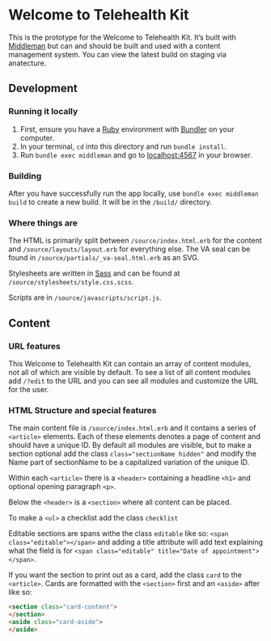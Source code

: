 # Welcome to Telehealth Kit

This is the prototype for the Welcome to Telehealth Kit. It’s built with [Middleman](https://middlemanapp.com/) but can and should be built and used with a content management system. You can view the latest build on staging via anatecture. 

## Development

### Running it locally

1. First, ensure you have a [Ruby](https://www.ruby-lang.org/en/) environment with [Bundler](http://bundler.io/) on your computer.
1. In your terminal, `cd` into this directory and run `bundle install`.
1. Run `bundle exec middleman` and go to [localhost:4567](http://localhost:4567/) in your browser.

### Building

After you have successfully run the app locally, use `bundle exec middleman build` to create a new build. It will be in the `/build/` directory.

### Where things are

The HTML is primarily split between `/source/index.html.erb` for the content and `/source/layouts/layout.erb` for everything else. The VA seal can be found in `/source/partials/_va-seal.html.erb` as an SVG.

Stylesheets are written in [Sass](https://sass-lang.com/) and can be found at `/source/stylesheets/style.css.scss`.

Scripts are in `/source/javascripts/script.js`.

## Content

### URL features

This Welcome to Telehealth Kit can contain an array of content modules, not all of which are visible by default. To see a list of all content modules add `/?edit` to the URL and you can see all modules and customize the URL for the user.

### HTML Structure and special features

The main content file is `/source/index.html.erb` and it contains a series of `<article>` elements. Each of these elements denotes a page of content and should have a unique ID. By default all modules are visible, but to make a section optional add the class `class="sectionName hidden"` and modify the Name part of sectionName to be a capitalized variation of the unique ID.

Within each `<article>` there is a `<header>` containing a headline `<h1>` and optional opening paragraph `<p>`.

Below the `<header>` is a `<section>` where all content can be placed.

To make a `<ul>` a checklist add the class `checklist`

Editable sections are spans withe the class `editable` like so: `<span class="editable"></span>` and adding a title attribute will add text explaining what the field is for `<span class="editable" title="Date of appointment"></span>`.

If you want the section to print out as a card, add the class `card` to the `<article>`. Cards are formatted with the `<section>` first and an `<aside>` after like so:

```HTML
<section class="card-content">
</section>
<aside class="card-aside">
</aside>
```
